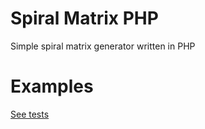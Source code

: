 # Spiral Matrix PHP

Simple spiral matrix generator written in PHP 

# Examples

[See tests](https://github.com/real420og/spiral-matrix-php/blob/main/tests/SpiralMatrixTest.php)

